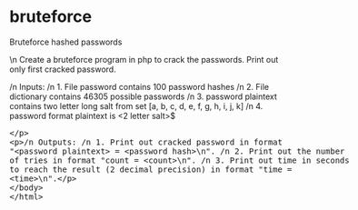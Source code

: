 # bruteforce
 Bruteforce hashed passwords

\n Create a bruteforce program in php to crack the passwords. Print out only first cracked password.

 /n Inputs:
/n	1. File password contains 100 password hashes
/n	2. File dictionary contains 46305 possible passwords
/n	3. password plaintext contains two letter long salt from set [a, b, c, d, e, f, g, h, i, j, k]
/n	4. password format plaintext is <2 letter salt>$<plaintext password>

 /n Outputs:
/n	1. Print out cracked password in format "<password plaintext> = <password hash>\n". 
/n	2. Print out the number of tries in format "count = <count>\n".
/n	3. Print out time in seconds to reach the result (2 decimal precision) in format "time = <time>\n".

